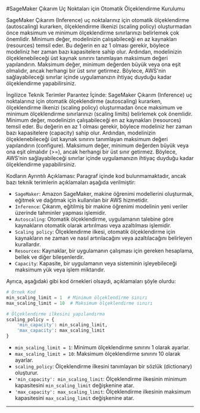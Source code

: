#SageMaker Çıkarım Uç Noktaları için Otomatik Ölçeklendirme Kurulumu

SageMaker Çıkarım (Inference) uç noktalarınız için otomatik ölçeklendirme (autoscaling) kurarken, ölçeklendirme ilkenizi (scaling policy) oluşturmadan önce maksimum ve minimum ölçeklendirme sınırlarınızı belirlemek çok önemlidir. Minimum değer, modelinizin çalışabileceği en az kaynakları (resources) temsil eder. Bu değerin en az 1 olması gerekir, böylece modeliniz her zaman bazı kapasitelere sahip olur. Ardından, modelinizin ölçeklenebileceği üst kaynak sınırını tanımlayan maksimum değeri yapılandırın. Maksimum değer, minimum değerden büyük veya ona eşit olmalıdır, ancak herhangi bir üst sınır getirmez. Böylece, AWS'nin sağlayabileceği sınırlar içinde uygulamanızın ihtiyaç duyduğu kadar ölçeklendirme yapabilirsiniz.

İngilizce Teknik Terimler Parantez İçinde:
SageMaker Çıkarım (Inference) uç noktalarınız için otomatik ölçeklendirme (autoscaling) kurarken, ölçeklendirme ilkenizi (scaling policy) oluşturmadan önce maksimum ve minimum ölçeklendirme sınırlarınızı (scaling limits) belirlemek çok önemlidir. Minimum değer, modelinizin çalışabileceği en az kaynakları (resources) temsil eder. Bu değerin en az 1 olması gerekir, böylece modeliniz her zaman bazı kapasitelere (capacity) sahip olur. Ardından, modelinizin ölçeklenebileceği üst kaynak sınırını tanımlayan maksimum değeri yapılandırın (configure). Maksimum değer, minimum değerden büyük veya ona eşit olmalıdır (>=), ancak herhangi bir üst sınır getirmez. Böylece, AWS'nin sağlayabileceği sınırlar içinde uygulamanızın ihtiyaç duyduğu kadar ölçeklendirme yapabilirsiniz.

Kodların Ayrıntılı Açıklaması:
Paragraf içinde kod bulunmamaktadır, ancak bazı teknik terimlerin açıklamaları aşağıda verilmiştir:

- `SageMaker`: Amazon SageMaker, makine öğrenimi modellerini oluşturmak, eğitmek ve dağıtmak için kullanılan bir AWS hizmetidir.
- `Inference`: Çıkarım, eğitilmiş bir makine öğrenimi modelinin yeni veriler üzerinde tahminler yapması işlemidir.
- `Autoscaling`: Otomatik ölçeklendirme, uygulamanın talebine göre kaynakların otomatik olarak artırılması veya azaltılması işlemidir.
- `Scaling policy`: Ölçeklendirme ilkesi, otomatik ölçeklendirme için kaynakların ne zaman ve nasıl artırılacağını veya azaltılacağını belirleyen kurallardır.
- `Resources`: Kaynaklar, bir uygulamanın çalışması için gereken hesaplama, bellek ve diğer bileşenlerdir.
- `Capacity`: Kapasite, bir uygulamanın veya sisteminin işleyebileceği maksimum yük veya işlem miktarıdır.

Ayrıca, aşağıdaki gibi kod örnekleri olsaydı, açıklamaları şöyle olurdu:
```python
# Örnek Kod
min_scaling_limit = 1  # Minimum ölçeklendirme sınırı
max_scaling_limit = 10  # Maksimum ölçeklendirme sınırı

# Ölçeklendirme ilkesini yapılandırma
scaling_policy = {
    'min_capacity': min_scaling_limit,
    'max_capacity': max_scaling_limit
}
```
- `min_scaling_limit = 1`: Minimum ölçeklendirme sınırını 1 olarak ayarlar.
- `max_scaling_limit = 10`: Maksimum ölçeklendirme sınırını 10 olarak ayarlar.
- `scaling_policy`: Ölçeklendirme ilkesini tanımlayan bir sözlük (dictionary) oluşturur.
- `'min_capacity': min_scaling_limit`: Ölçeklendirme ilkesinin minimum kapasitesini `min_scaling_limit` değişkenine atar.
- `'max_capacity': max_scaling_limit`: Ölçeklendirme ilkesinin maksimum kapasitesini `max_scaling_limit` değişkenine atar.

---

